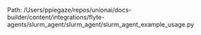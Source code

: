Path: /Users/ppiegaze/repos/unionai/docs-builder/content/integrations/flyte-agents/slurm_agent/slurm_agent/slurm_agent_example_usage.py